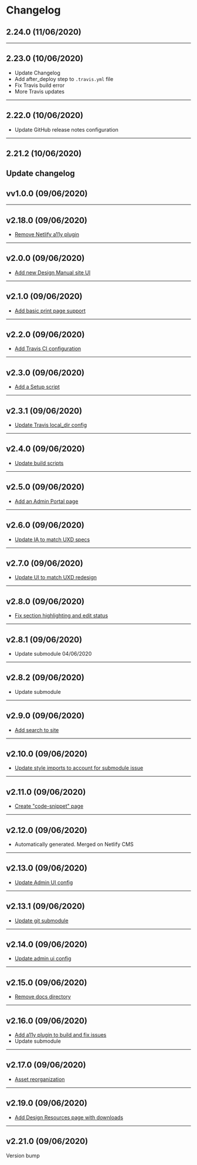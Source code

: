 # Changelog

## 2.24.0 (11/06/2020)

---

## 2.23.0 (10/06/2020)
- Update Changelog
- Add after_deploy step to `.travis.yml` file
- Fix Travis build error
- More Travis updates
---

## 2.22.0 (10/06/2020)
- Update GitHub release notes configuration
---

## 2.21.2 (10/06/2020)
Update changelog
---

## vv1.0.0 (09/06/2020)


---

## v2.18.0 (09/06/2020)
- [Remove Netlify a11y plugin](https://github.com/redhat-developer/design-manual/commit/ec19cebedab5aa63d2d0416ad808dac3ba0c2476)
---

## v2.0.0 (09/06/2020)
- [Add new Design Manual site UI](https://github.com/redhat-developer/design-manual/commit/5aed705f70a710d5dc96b44afcbb729b9b1eb845)
---

## v2.1.0 (09/06/2020)
- [Add basic print page support](https://github.com/redhat-developer/design-manual/commit/d6bd381e9958c426dddbaa58f9c4a31804cfead1)
---

## v2.2.0 (09/06/2020)
- [Add Travis CI configuration](https://github.com/redhat-developer/design-manual/commit/15e31994304871e7d79acecf83d4cabc1b98ffbf)
---

## v2.3.0 (09/06/2020)
- [Add a Setup script](https://github.com/redhat-developer/design-manual/commit/d31d51727ec333bb3d152b385718ba7cf9db0893)
---

## v2.3.1 (09/06/2020)
- [Update Travis local_dir config](https://github.com/redhat-developer/design-manual/commit/fce75a69f05bfce830b0a004c48236013510f0f5)
---

## v2.4.0 (09/06/2020)
- [Update build scripts](https://github.com/redhat-developer/design-manual/commit/3078d71e99e20f8a0a83b4e8f19b46f0319772fd)
---

## v2.5.0 (09/06/2020)
- [Add an Admin Portal page](https://github.com/redhat-developer/design-manual/commit/7707e9166bd3594a187021a40682f23f44b5007d)
---

## v2.6.0 (09/06/2020)
- [Update IA to match UXD specs](https://github.com/redhat-developer/design-manual/commit/87614f74265e313b6c13e2826cc3e8e9c46457e4)
---

## v2.7.0 (09/06/2020)
- [Update UI to match UXD redesign](https://github.com/redhat-developer/design-manual/commit/92c74ac2db8d18dd03f91eba2c62553c6d0ba2ac)
---

## v2.8.0 (09/06/2020)
- [Fix section highlighting and edit status](https://github.com/redhat-developer/design-manual/commit/f8e39f42ed70b01141f3a753debed4973086dc4b)
---

## v2.8.1 (09/06/2020)
- Update submodule 04/06/2020
---

## v2.8.2 (09/06/2020)
- Update submodule
---

## v2.9.0 (09/06/2020)
- [Add search to site](https://github.com/redhat-developer/design-manual/commit/5714c3bcd95dfd11a353d5f220c07158cbd6c83e)
---

## v2.10.0 (09/06/2020)
- [Update style imports to account for submodule issue](https://github.com/redhat-developer/design-manual/commit/e2a5fbed0c4d44e5e7e6f291316807ed6d564dd0)
---

## v2.11.0 (09/06/2020)
- [Create "code-snippet" page](https://github.com/redhat-developer/design-manual/commit/233c9c402bba701824b24eb84e136aa800247756)
---

## v2.12.0 (09/06/2020)
- Automatically generated. Merged on Netlify CMS
---

## v2.13.0 (09/06/2020)
- [Update Admin UI config](https://github.com/redhat-developer/design-manual/commit/7ad7ae9d6d7f7341b40bfcc99fd4f75e7efb2489)
---

## v2.13.1 (09/06/2020)
- [Update git submodule](https://github.com/redhat-developer/design-manual/commit/9f0474cac4de3286a8522d759065df9d3e90dcb1)
---

## v2.14.0 (09/06/2020)
- [Update admin ui config](https://github.com/redhat-developer/design-manual/commit/be272aa83be9c81dbcec01b89b4940cb5f6c676c)
---

## v2.15.0 (09/06/2020)
- [Remove docs directory](https://github.com/redhat-developer/design-manual/commit/0b5432dd2169888c7ce140de702d3f7201297355)
---

## v2.16.0 (09/06/2020)
- [Add a11y plugin to build and fix issues](https://github.com/redhat-developer/design-manual/commit/f69b779ebbba52cdc9dfe8f601e88373b965e6be)
- Update submodule
---

## v2.17.0 (09/06/2020)
- [Asset reorganization](https://github.com/redhat-developer/design-manual/commit/23db0818801818a8d11aae66e71b283d04f204e3)
---

## v2.19.0 (09/06/2020)
- [Add Design Resources page with downloads](https://github.com/redhat-developer/design-manual/commit/9cb17d822ca643b0c25176ec108e1fe4e10754b1)
---

## v2.21.0 (09/06/2020)
Version bump